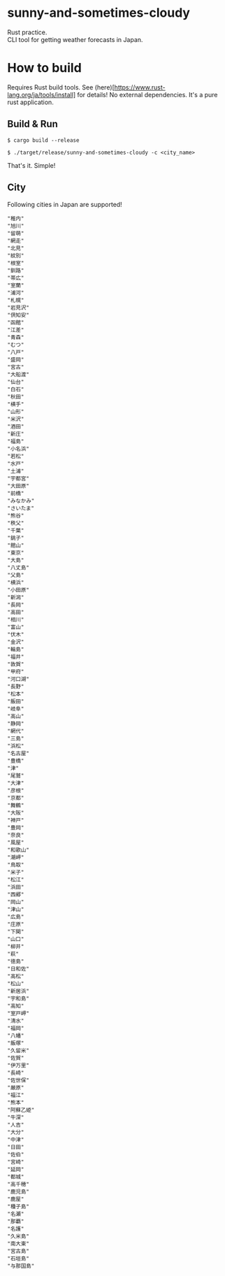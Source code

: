 # sunny-and-sometimes-cloudy
 
Rust practice.  
CLI tool for getting weather forecasts in Japan.


# How to build

Requires Rust build tools. See (here)[https://www.rust-lang.org/ja/tools/install] for details!
No external dependencies. It's a pure rust application.


## Build & Run

```
$ cargo build --release 

$ ./target/release/sunny-and-sometimes-cloudy -c <city_name>
```

That's it. Simple!


## City

Following cities in Japan are supported!

```
"稚内"
"旭川"
"留萌"
"網走"
"北見"
"紋別"
"根室"
"釧路"
"帯広"
"室蘭"
"浦河"
"札幌"
"岩見沢"
"倶知安"
"函館"
"江差"
"青森"
"むつ"
"八戸"
"盛岡"
"宮古"
"大船渡"
"仙台"
"白石"
"秋田"
"横手"
"山形"
"米沢"
"酒田"
"新庄"
"福島"
"小名浜"
"若松"
"水戸"
"土浦"
"宇都宮"
"大田原"
"前橋"
"みなかみ"
"さいたま"
"熊谷"
"秩父"
"千葉"
"銚子"
"館山"
"東京"
"大島"
"八丈島"
"父島"
"横浜"
"小田原"
"新潟"
"長岡"
"高田"
"相川"
"富山"
"伏木"
"金沢"
"輪島"
"福井"
"敦賀"
"甲府"
"河口湖"
"長野"
"松本"
"飯田"
"岐阜"
"高山"
"静岡"
"網代"
"三島"
"浜松"
"名古屋"
"豊橋"
"津"
"尾鷲"
"大津"
"彦根"
"京都"
"舞鶴"
"大阪"
"神戸"
"豊岡"
"奈良"
"風屋"
"和歌山"
"潮岬"
"鳥取"
"米子"
"松江"
"浜田"
"西郷"
"岡山"
"津山"
"広島"
"庄原"
"下関"
"山口"
"柳井"
"萩"
"徳島"
"日和佐"
"高松"
"松山"
"新居浜"
"宇和島"
"高知"
"室戸岬"
"清水"
"福岡"
"八幡"
"飯塚"
"久留米"
"佐賀"
"伊万里"
"長崎"
"佐世保"
"厳原"
"福江"
"熊本"
"阿蘇乙姫"
"牛深"
"人吉"
"大分"
"中津"
"日田"
"佐伯"
"宮崎"
"延岡"
"都城"
"高千穂"
"鹿児島"
"鹿屋"
"種子島"
"名瀬"
"那覇"
"名護"
"久米島"
"南大東"
"宮古島"
"石垣島"
"与那国島"
```
